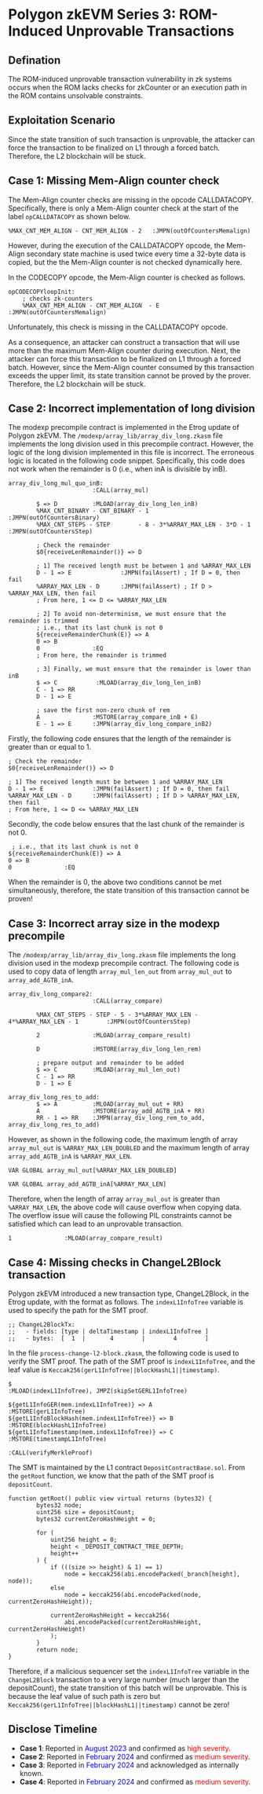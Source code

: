 # Polygon zkEVM Series 3: ROM-Induced Unprovable Transactions

## Defination

The ROM-induced unprovable transaction vulnerability in zk systems occurs when the ROM lacks checks for zkCounter or an execution path in the ROM contains unsolvable constraints.

## Exploitation Scenario

Since the state transition of such transaction is unprovable, the attacker can force the transaction to be finalized on L1 through a forced batch. Therefore, the L2 blockchain will be stuck.

## Case 1: Missing Mem-Align counter check 

The Mem-Align counter checks are missing in the opcode CALLDATACOPY. Specifically, there is only a Mem-Align counter check at the start of the label `opCALLDATACOPY` as shown below.

```zkasm
%MAX_CNT_MEM_ALIGN - CNT_MEM_ALIGN - 2   :JMPN(outOfCountersMemalign)
```

However, during the execution of the CALLDATACOPY opcode, the Mem-Align secondary state machine is used twice every time a 32-byte data is copied, but the the Mem-Align counter is not checked dynamically here.

In the CODECOPY opcode, the Mem-Align counter is checked as follows.

```zkasm
opCODECOPYloopInit:
    ; checks zk-counters
    %MAX_CNT_MEM_ALIGN - CNT_MEM_ALIGN  - E     :JMPN(outOfCountersMemalign)
```

Unfortunately, this check is missing in the CALLDATACOPY opcode.

As a consequence, an attacker can construct a transaction that will use more than the maximum Mem-Align counter during execution. Next, the attacker can force this transaction to be finalized on L1 through a forced batch. However, since the Mem-Align counter consumed by this transaction exceeds the upper limit, its state transition cannot be proved by the prover. Therefore, the L2 blockchain will be stuck.

## Case 2: Incorrect implementation of long division

The modexp precompile contract is implemented in the Etrog update of Polygon zkEVM. The `/modexp/array_lib/array_div_long.zkasm` file implements the long division used in this precompile contract. However, the logic of the long division implemented in this file is incorrect. The erroneous logic is located in the following code snippet. Specifically, this code does not work when the remainder is 0 (i.e., when inA is divisible by inB).

```zkasm
array_div_long_mul_quo_inB:
                        :CALL(array_mul)

        $ => D          :MLOAD(array_div_long_len_inB)
        %MAX_CNT_BINARY - CNT_BINARY - 1                                        :JMPN(outOfCountersBinary)
        %MAX_CNT_STEPS - STEP        - 8 - 3*%ARRAY_MAX_LEN - 3*D - 1           :JMPN(outOfCountersStep)

        ; Check the remainder
        $0{receiveLenRemainder()} => D

        ; 1] The received length must be between 1 and %ARRAY_MAX_LEN
        D - 1 => E              :JMPN(failAssert) ; If D = 0, then fail
        %ARRAY_MAX_LEN - D      :JMPN(failAssert) ; If D > %ARRAY_MAX_LEN, then fail
        ; From here, 1 <= D <= %ARRAY_MAX_LEN

        ; 2] To avoid non-determinism, we must ensure that the remainder is trimmed
        ; i.e., that its last chunk is not 0
        ${receiveRemainderChunk(E)} => A
        0 => B
        0               :EQ
        ; From here, the remainder is trimmed

        ; 3] Finally, we must ensure that the remainder is lower than inB
        $ => C           :MLOAD(array_div_long_len_inB)
        C - 1 => RR
        D - 1 => E

        ; save the first non-zero chunk of rem
        A               :MSTORE(array_compare_inB + E)
        E - 1 => E      :JMPN(array_div_long_compare_inB2)
```

Firstly, the following code ensures that the length of the remainder is greater than or equal to 1.

```zkasm
; Check the remainder
$0{receiveLenRemainder()} => D

; 1] The received length must be between 1 and %ARRAY_MAX_LEN
D - 1 => E              :JMPN(failAssert) ; If D = 0, then fail
%ARRAY_MAX_LEN - D      :JMPN(failAssert) ; If D > %ARRAY_MAX_LEN, then fail
; From here, 1 <= D <= %ARRAY_MAX_LEN
```

Secondly, the code below ensures that the last chunk of the remainder is not 0.

```zkasm
 ; i.e., that its last chunk is not 0
${receiveRemainderChunk(E)} => A
0 => B
0               :EQ
```

When the remainder is 0, the above two conditions cannot be met simultaneously, therefore, the state transition of this transaction cannot be proven!


## Case 3: Incorrect array size in the modexp precompile

The `/modexp/array_lib/array_div_long.zkasm` file implements the long division used in the modexp precompile contract. The following code is used to copy data of length `array_mul_len_out` from `array_mul_out` to `array_add_AGTB_inA`.

```zkasm
array_div_long_compare2:
                        :CALL(array_compare)

        %MAX_CNT_STEPS - STEP - 5 - 3*%ARRAY_MAX_LEN - 4*%ARRAY_MAX_LEN - 1        :JMPN(outOfCountersStep)

        2               :MLOAD(array_compare_result)

        D               :MSTORE(array_div_long_len_rem)

        ; prepare output and remainder to be added
        $ => C          :MLOAD(array_mul_len_out)
        C - 1 => RR
        D - 1 => E

array_div_long_res_to_add:
        $ => A          :MLOAD(array_mul_out + RR)
        A               :MSTORE(array_add_AGTB_inA + RR)
        RR - 1 => RR    :JMPN(array_div_long_rem_to_add, array_div_long_res_to_add)
```


However, as shown in the following code, the maximum length of array `array_mul_out` is `%ARRAY_MAX_LEN_DOUBLED` and the maximum length of array `array_add_AGTB_inA` is `%ARRAY_MAX_LEN`.

```zkasm
VAR GLOBAL array_mul_out[%ARRAY_MAX_LEN_DOUBLED]
```

```zkasm
VAR GLOBAL array_add_AGTB_inA[%ARRAY_MAX_LEN]
```

Therefore, when the length of array `array_mul_out` is greater than `%ARRAY_MAX_LEN`, the above code will cause overflow when copying data. The overflow issue will cause the following PIL constraints cannot be satisfied which can lead to an unprovable transaction.

```zkasm
1               :MLOAD(array_compare_result)
```

## Case 4: Missing checks in ChangeL2Block transaction

Polygon zkEVM introduced a new transaction type, ChangeL2Block, in the Etrog update, with the format as follows. The `indexL1InfoTree` variable is used to specify the path for the SMT proof.

```
;; ChangeL2BlockTx:
;;   - fields: [type | deltaTimestamp | indexL1InfoTree ]
;;   - bytes:  [  1  |       4        |        4        ]
```

In the file `process-change-l2-block.zkasm`, the following code is used to verify the SMT proof. The path of the SMT proof is `indexL1InfoTree`, and the leaf value is `Keccak256(gerL1InfoTree||blockHashL1||timestamp)`.

```zkasm
$                                                   :MLOAD(indexL1InfoTree), JMPZ(skipSetGERL1InfoTree)

${getL1InfoGER(mem.indexL1InfoTree)} => A           :MSTORE(gerL1InfoTree)
${getL1InfoBlockHash(mem.indexL1InfoTree)} => B     :MSTORE(blockHashL1InfoTree)
${getL1InfoTimestamp(mem.indexL1InfoTree)} => C     :MSTORE(timestampL1InfoTree)
                                                    :CALL(verifyMerkleProof)
```

The SMT is maintained by the L1 contract `DepositContractBase.sol`. From the `getRoot` function, we know that the path of the SMT proof is `depositCount`.

```solidity
function getRoot() public view virtual returns (bytes32) {
        bytes32 node;
        uint256 size = depositCount;
        bytes32 currentZeroHashHeight = 0;

        for (
            uint256 height = 0;
            height < _DEPOSIT_CONTRACT_TREE_DEPTH;
            height++
        ) {
            if (((size >> height) & 1) == 1)
                node = keccak256(abi.encodePacked(_branch[height], node));
            else
                node = keccak256(abi.encodePacked(node, currentZeroHashHeight));

            currentZeroHashHeight = keccak256(
                abi.encodePacked(currentZeroHashHeight, currentZeroHashHeight)
            );
        }
        return node;
}
```

Therefore, if a malicious sequencer set the `indexL1InfoTree` variable in the `ChangeL2Block` transaction to a very large number (much larger than the depositCount), the state transition of this batch will be unprovable. This is because the leaf value of such path is zero but `Keccak256(gerL1InfoTree||blockHashL1||timestamp)` cannot be zero!


## Disclose Timeline
- **Case 1**: Reported in <span style="color:blue;">August 2023</span> and confirmed as <span style="color:red;">high severity</span>.  
- **Case 2**: Reported in <span style="color:blue;">February 2024</span> and confirmed as <span style="color:red;">medium severity</span>.  
- **Case 3**: Reported in <span style="color:blue;">February 2024</span> and acknowledged as internally known.
- **Case 4**: Reported in <span style="color:blue;">February 2024</span> and confirmed as <span style="color:red;">medium severity</span>.  



